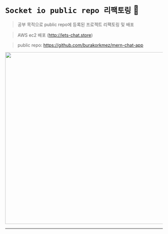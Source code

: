 # ``Socket io public repo 리팩토링`` :aerial_tramway:

> 공부 목적으로 public repo에 등록된 프로젝트 리팩토링 및 배포  <br/>


> AWS ec2 배포 (http://lets-chat.store)  <br/>


> public repo: https://github.com/burakorkmez/mern-chat-app



<img src="https://github.com/HojinLim/Socket_io_realtime_chat/assets/69897998/319c8936-e3b1-4922-97c2-f149774329de" width="900" height="550">


***
